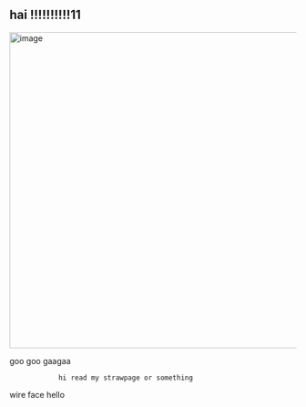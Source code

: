 ## hai !!!!!!!!!!11
<img width="674" height="554" alt="image" src="https://github.com/user-attachments/assets/95ff966a-d638-4da9-a3d5-0104ed584def" />



goo goo gaagaa

                hi read my strawpage or something
wire face hello
